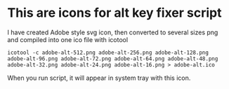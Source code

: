 # This are icons for alt key fixer script

I have created Adobe style svg icon, then converted to several sizes png and compiled into one ico file with icotool

    icotool -c adobe-alt-512.png adobe-alt-256.png adobe-alt-128.png adobe-alt-96.png adobe-alt-72.png adobe-alt-64.png adobe-alt-48.png adobe-alt-32.png adobe-alt-24.png adobe-alt-16.png > adobe-alt.ico 

When you run script, it will appear in system tray with this icon.
